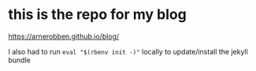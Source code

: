 # this is the repo for my blog

https://arnerobben.github.io/blog/

I also had to run `eval "$(rbenv init -)"` locally to update/install the jekyll bundle